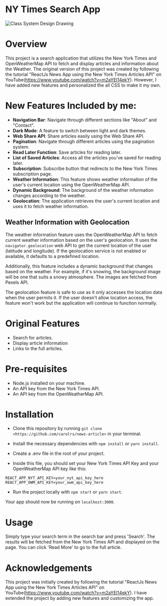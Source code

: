 # NY Times Search App

![Class System Design Drawing](docs/news-app.gif?raw=true "News")

# Overview
This project is a search application that utilizes the New York Times and OpenWeatherMap API to fetch and display articles and information about the Weather. The original version of this project was created by following the tutorial "ReactJs News App using the New York Times Articles API" on YouTube(https://www.youtube.com/watch?v=m2aYEl14ekY). However, I have added new features and personalized the all CSS to make it my own.

# New Features Included by me:

- **Navigation Bar**: Navigate through different sections like "About" and "Contact".
- **Dark Mode**: A feature to switch between light and dark themes.
- **Web Share API**: Share articles easily using the Web Share API.
- **Pagination**: Navigate through different articles using the pagination system.
- **Read Later Function**: Save articles for reading later.
- **List of Saved Articles**: Access all the articles you've saved for reading later.
- **Subscription**: Subscribe button that redirects to the New York Times subscription page.
- **Weather Information**: This feature shows weather information of the user's current location using the OpenWeatherMap API.
- **Dynamic Background**: The background of the weather information changes according to the weather.
- **Geolocation**: The application retrieves the user's current location and uses it to fetch weather information.

## Weather Information with Geolocation

The weather information feature uses the OpenWeatherMap API to fetch current weather information based on the user's geolocation. It uses the `navigator.geolocation` web API to get the current location of the user (latitude and longitude). If the geolocation service is not enabled or available, it defaults to a predefined location.

Additionally, this feature includes a dynamic background that changes based on the weather. For example, if it's snowing, the background image will be one that suits a snowy atmosphere. The images are fetched from Pexels API.

The geolocation feature is safe to use as it only accesses the location data when the user permits it. If the user doesn't allow location access, the feature won't work but the application will continue to function normally.

# Original Features 

* Search for articles.
* Display article information 
* Links to the full articles.

# Pre-requisites
* Node.js installed on your machine.
* An API key from the New York Times API.
* An API key from the OpenWeatherMap API.

# Installation
* Clone this repository by running `git clone <https://github.com/carolrs/news-article>` in your terminal.

* Install the necessary dependencies with `npm install` or `yarn install`.

* Create a .env file in the root of your project.

* Inside this file, you should set your New York Times API Key and your OpenWeatherMap API key like this:

```
REACT_APP_NYT_API_KEY=your_nyt_api_key_here
REACT_APP_OWM_API_KEY=your_owm_api_key_here
```

* Run the project locally with `npm start` or `yarn start`.

Your app should now be running on `localhost:3000`.

# Usage

Simply type your search term in the search bar and press 'Search'. The results will be fetched from the New York Times API and displayed on the page. You can click 'Read More' to go to the full article.

# Acknowledgements

This project was initially created by following the tutorial "ReactJs News App using the New York Times Articles API" on YouTube(https://www.youtube.com/watch?v=m2aYEl14ekY). I have extended the project by adding new features and customizing the app.

